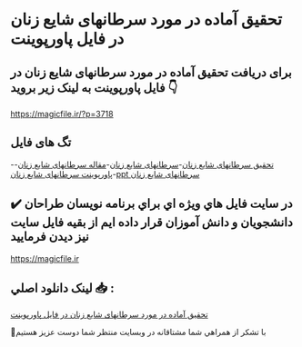 # تحقیق آماده در مورد سرطانهای شایع زنان در فایل پاورپوینت

## برای دریافت تحقیق آماده در مورد سرطانهای شایع زنان در فایل پاورپوینت به لینک زیر بروید 👇

https://magicfile.ir/?p=3718

## تگ های فایل

-[تحقیق سرطانهای شایع زنان](https://magicfile.ir/product/%d8%aa%d8%ad%d9%82%db%8c%d9%82-%d8%b3%d8%b1%d8%b7%d8%a7%d9%86%d9%87%d8%a7%db%8c-%d8%b4%d8%a7%db%8c%d8%b9-%d8%b2%d9%86%d8%a7%d9%86-%d8%af%d8%b1-%d9%be%d8%a7%d9%88%d8%b1%d9%be%d9%88%db%8c%d9%86%d8%aa/)-[سرطانهای شایع زنان](https://magicfile.ir/product/%d8%aa%d8%ad%d9%82%db%8c%d9%82-%d8%b3%d8%b1%d8%b7%d8%a7%d9%86%d9%87%d8%a7%db%8c-%d8%b4%d8%a7%db%8c%d8%b9-%d8%b2%d9%86%d8%a7%d9%86-%d8%af%d8%b1-%d9%be%d8%a7%d9%88%d8%b1%d9%be%d9%88%db%8c%d9%86%d8%aa/)-[مقاله سرطانهای شایع زنان](https://magicfile.ir/product/%d8%aa%d8%ad%d9%82%db%8c%d9%82-%d8%b3%d8%b1%d8%b7%d8%a7%d9%86%d9%87%d8%a7%db%8c-%d8%b4%d8%a7%db%8c%d8%b9-%d8%b2%d9%86%d8%a7%d9%86-%d8%af%d8%b1-%d9%be%d8%a7%d9%88%d8%b1%d9%be%d9%88%db%8c%d9%86%d8%aa/)-[پاورپوینت سرطانهای شایع زنان](https://magicfile.ir/product/%d8%aa%d8%ad%d9%82%db%8c%d9%82-%d8%b3%d8%b1%d8%b7%d8%a7%d9%86%d9%87%d8%a7%db%8c-%d8%b4%d8%a7%db%8c%d8%b9-%d8%b2%d9%86%d8%a7%d9%86-%d8%af%d8%b1-%d9%be%d8%a7%d9%88%d8%b1%d9%be%d9%88%db%8c%d9%86%d8%aa/)-[ppt سرطانهای شایع زنان](https://magicfile.ir/product/%d8%aa%d8%ad%d9%82%db%8c%d9%82-%d8%b3%d8%b1%d8%b7%d8%a7%d9%86%d9%87%d8%a7%db%8c-%d8%b4%d8%a7%db%8c%d8%b9-%d8%b2%d9%86%d8%a7%d9%86-%d8%af%d8%b1-%d9%be%d8%a7%d9%88%d8%b1%d9%be%d9%88%db%8c%d9%86%d8%aa/)

## ✔️ در سايت فايل هاي ويژه اي براي برنامه نويسان طراحان دانشجويان و دانش آموزان قرار داده ايم از بقيه فايل سايت نيز ديدن فرماييد

https://magicfile.ir


## لينک دانلود اصلي 📥 :

[تحقیق آماده در مورد سرطانهای شایع زنان در فایل پاورپوینت](https://magicfile.ir/product/%d8%aa%d8%ad%d9%82%db%8c%d9%82-%d8%b3%d8%b1%d8%b7%d8%a7%d9%86%d9%87%d8%a7%db%8c-%d8%b4%d8%a7%db%8c%d8%b9-%d8%b2%d9%86%d8%a7%d9%86-%d8%af%d8%b1-%d9%be%d8%a7%d9%88%d8%b1%d9%be%d9%88%db%8c%d9%86%d8%aa/) 


🙏با تشکر از همراهي شما مشتاقانه در وبسایت منتظر شما دوست عزیز هستیم

